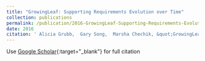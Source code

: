 ```yaml
---
title: "GrowingLeaf: Supporting Requirements Evolution over Time"
collection: publications
permalink: /publication/2016-GrowingLeaf-Supporting-Requirements-Evolution-over-Time
date: 2016
citation: ' Alicia Grubb,  Gary Song,  Marsha Chechik, &quot;GrowingLeaf: Supporting Requirements Evolution over Time.&quot;, 2016.'
---
```

Use [Google Scholar](https://scholar.google.com/scholar?q=GrowingLeaf:+Supporting+Requirements+Evolution+over+Time){:target="_blank"} for full citation
